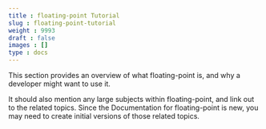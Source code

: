 ```yaml
---
title : floating-point Tutorial
slug : floating-point-tutorial
weight : 9993
draft : false
images : []
type : docs
---
```


This section provides an overview of what floating-point is, and why a developer might want to use it.

It should also mention any large subjects within floating-point, and link out to the related topics.  Since the Documentation for floating-point is new, you may need to create initial versions of those related topics.

